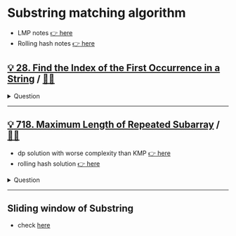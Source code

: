 # Substring matching algorithm

- LMP notes [:point_right: here](https://js-notes.vercel.app/software_engineering/ds_and_algos/kmp)
- Rolling hash notes [:point_right: here](https://js-notes.vercel.app/software_engineering/ds_and_algos/rolling_hash)

## [:bulb: 28. Find the Index of the First Occurrence in a String](https://leetcode.com/problems/find-the-index-of-the-first-occurrence-in-a-string) / [:man_technologist:](find_first_occurrence_in_string.h)

<details><summary markdown="span">Question</summary>

```markdown
Given two strings needle and haystack, return the index of the first occurrence
of needle in haystack, or -1 if needle is not part of haystack.

Input: haystack = "sadbutsad", needle = "sad"
Output: 0
Explanation: "sad" occurs at index 0 and 6.
The first occurrence is at index 0, so we return 0.
```

</details>

------------------------------------------------------------------------------

## [:bulb: 718. Maximum Length of Repeated Subarray](https://leetcode.com/problems/maximum-length-of-repeated-subarray/) / [:man_technologist:](max_len_of_repeated_subarray.h)

- dp solution with worse complexity than KMP [:point_right: here](../dp/max_len_of_repeated_subarray_dp.h)
- rolling hash solution [:point_right: here](max_len_of_repeated_subarray_rollinghash.h)

<details><summary markdown="span">Question</summary>

```markdown
Given two integer arrays nums1 and nums2, return the maximum length of a subarray that appears in both arrays.

Example 1:
Input: nums1 = [1,2,3,2,1], nums2 = [3,2,1,4,7]
Output: 3
Explanation: The repeated subarray with maximum length is [3,2,1].

Example 2:
Input: nums1 = [0,0,0,0,0], nums2 = [0,0,0,0,0]
Output: 5
```

</details>

------------------------------------------------------------------------------

## Sliding window of Substring

- check [here](../2_ptrs/README.md#substring-window-algorithm)
